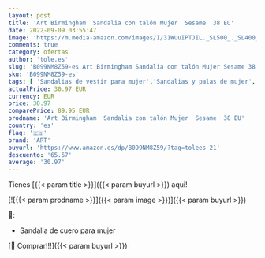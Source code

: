 ```yaml
---
layout: post
title: 'Art Birmingham  Sandalia con talón Mujer  Sesame  38 EU'
date: 2022-09-09 03:55:47
image: 'https://m.media-amazon.com/images/I/31WUuIPTJIL._SL500_._SL400_.jpg'
comments: true
category: ofertas
author: 'tole.es'
slug: 'B099NM8Z59-es Art Birmingham Sandalia con talón Mujer Sesame 38 EU'
sku: 'B099NM8Z59-es'
tags: [ 'Sandalias de vestir para mujer','Sandalias y palas de mujer','Zapatos','Zapatos para mujer','Zapatos y complementos','art','sandalia','🇪🇸', ]
actualPrice: 30.97 EUR
currency: EUR
price: 30.97
comparePrice: 89.95 EUR
prodname: 'Art Birmingham  Sandalia con talón Mujer  Sesame  38 EU'
country: 'es'
flag: '🇪🇸'
brand: 'ART'
buyurl: 'https://www.amazon.es/dp/B099NM8Z59/?tag=tolees-21'
descuento: '65.57'
average: '30.97'
---
```


Tienes [{{< param title >}}]({{< param buyurl >}}) aqui!

[![{{< param prodname >}}]({{< param image >}})]({{< param buyurl >}})

🔎:

- Sandalia de cuero para mujer

[🛒 Comprar!!!]({{< param buyurl >}})
